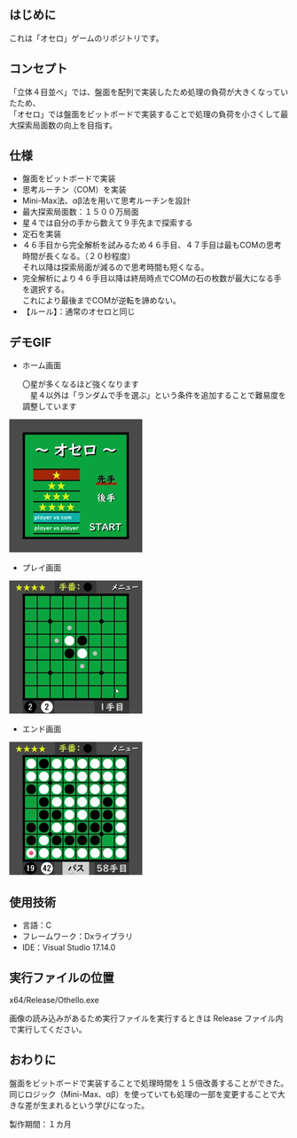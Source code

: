﻿## はじめに
これは「オセロ」ゲームのリポジトリです。

## コンセプト
「立体４目並べ」では、盤面を配列で実装したため処理の負荷が大きくなっていたため、  
「オセロ」では盤面をビットボードで実装することで処理の負荷を小さくして最大探索局面数の向上を目指す。

## 仕様
- 盤面をビットボードで実装
- 思考ルーチン（COM）を実装
- Mini-Max法、αβ法を用いて思考ルーチンを設計
- 最大探索局面数：１５００万局面
- 星４では自分の手から数えて９手先まで探索する
- 定石を実装
- ４６手目から完全解析を試みるため４６手目、４７手目は最もCOMの思考時間が長くなる。（２０秒程度）  
  それ以降は探索局面が減るので思考時間も短くなる。
- 完全解析により４６手目以降は終局時点でCOMの石の枚数が最大になる手を選択する。  
  これにより最後までCOMが逆転を諦めない。
- 【ルール】：通常のオセロと同じ

## デモGIF
- ホーム画面

  〇星が多くなるほど強くなります  
  　星４以外は「ランダムで手を選ぶ」という条件を追加することで難易度を調整しています
  
![ホーム画面 gif](README-resource/Othello-home.gif)

- プレイ画面

![プレイ画面 gif](README-resource/Othello-play.gif)

- エンド画面

![エンド画面 gif](README-resource/Othello-end.gif)

## 使用技術
- 言語：C
- フレームワーク：Dxライブラリ
- IDE：Visual Studio 17.14.0

## 実行ファイルの位置
x64/Release/Othello.exe

画像の読み込みがあるため実行ファイルを実行するときは Release ファイル内で実行してください。

## おわりに
盤面をビットボードで実装することで処理時間を１５倍改善することができた。  
同じロジック（Mini-Max、αβ）を使っていても処理の一部を変更することで大きな差が生まれるという学びになった。

製作期間：１カ月
